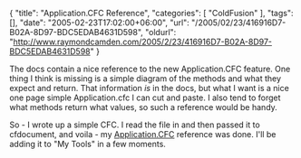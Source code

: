{
	"title": "Application.CFC Reference",
	"categories": [
		"ColdFusion"
	],
	"tags": [],
	"date": "2005-02-23T17:02:00+06:00",
	"url": "/2005/02/23/416916D7-B02A-8D97-BDC5EDAB4631D598",
	"oldurl": "http://www.raymondcamden.com/2005/2/23/416916D7-B02A-8D97-BDC5EDAB4631D598"
}

The docs contain a nice reference to the new Application.CFC feature. One thing I think is missing is a simple diagram of the methods and what they expect and return. That information <i>is</i> in the docs, but what I want is a nice one page simple Application.cfc I can cut and paste. I also tend to forget what methods return what values, so such a reference would be handy.

So - I wrote up a simple CFC. I read the file in and then passed it to cfdocument, and voila - my <a href="http://ray.camdenfamily.com/downloads/app.pdf">Application.CFC</a> reference was done. I'll be adding it to "My Tools" in a few moments.